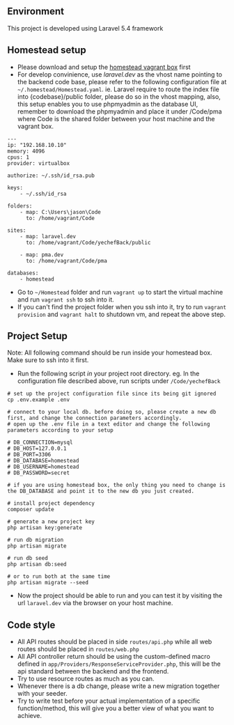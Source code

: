 ## Environment

This project is developed using Laravel 5.4 framework

## Homestead setup

- Please download and setup the [homestead vagrant box](https://laravel.com/docs/5.4/homestead) first
- For develop convinience, use *laravel.dev* as the vhost name pointing to the backend code base, please refer to the following configuration file at `~/.homestead/Homestead.yaml`. ie. Laravel require to route the index file into {codebase}/public folder, please do so in the vhost mapping, also, this setup enables you to use phpmyadmin as the database UI, remember to download the phpmyadmin and place it under /Code/pma where Code is the shared folder between your host machine and the vagrant box.

```
---
ip: "192.168.10.10"
memory: 4096
cpus: 1
provider: virtualbox

authorize: ~/.ssh/id_rsa.pub

keys:
    - ~/.ssh/id_rsa

folders:
    - map: C:\Users\jason\Code
      to: /home/vagrant/Code

sites:
    - map: laravel.dev
      to: /home/vagrant/Code/yechefBack/public

    - map: pma.dev
      to: /home/vagrant/Code/pma

databases:
    - homestead
```

- Go to `~/Homestead` folder and run `vagrant up` to start the virtual machine and run `vagrant ssh` to ssh into it.
- If you can't find the project folder when you ssh into it, try to run `vagrant provision` and `vagrant halt` to shutdown vm, and repeat the above step. 

## Project Setup

Note: All following command should be run inside your homestead box. Make sure to ssh into it first.

- Run the following script *in* your project root directory. eg. In the configuration file described above, run scripts under `/Code/yechefBack`

```
# set up the project configuration file since its being git ignored
cp .env.example .env 

# connect to your local db. before doing so, please create a new db first, and change the connection parameters accordingly.
# open up the .env file in a text editor and change the following parameters according to your setup

# DB_CONNECTION=mysql
# DB_HOST=127.0.0.1
# DB_PORT=3306
# DB_DATABASE=homestead
# DB_USERNAME=homestead
# DB_PASSWORD=secret

# if you are using homestead box, the only thing you need to change is the DB_DATABASE and point it to the new db you just created.

# install project dependency
composer update

# generate a new project key
php artisan key:generate

# run db migration
php artisan migrate

# run db seed
php artisan db:seed

# or to run both at the same time
php artisan migrate --seed

```

- Now the project should be able to run and you can test it by visiting the url `laravel.dev` via the browser on your host machine.

## Code style

- All API routes should be placed in side `routes/api.php` while all web routes should be placed in `routes/web.php`
- All API controller return should be using the custom-defined macro defined in `app/Providers/ResponseServiceProvider.php`, this will be the api standard between the backend and the frontend.
- Try to use resource routes as much as you can.
- Whenever there is a db change, please write a new migration together with your seeder.
- Try to write test before your actual implementation of a specific function/method, this will give you a better view of what you want to achieve.
